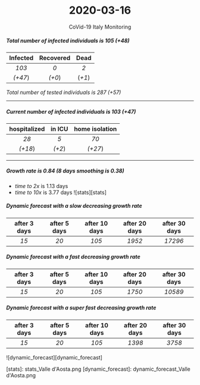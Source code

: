 <div align='center'>

# 2020-03-16
CoVid-19 Italy Monitoring
</div>

##### Total number of infected individuals is 105 (+48)
Infected | Recovered | Dead
:---: | :---: | :---:
*103* | *0* | *2*
*(+47*) | *(+0*) | (*+1*)

*Total number of tested individuals is 287 (+57)*
***
##### Current number of infected individuals is 103 (+47)
hospitalized | in ICU | home isolation
:---: | :---: | :---:
*28* |*5* |*70*
*(+18*) |*(+2*) |*(+27*)
***
##### Growth rate is 0.84 (8 days smoothing is 0.38)
- *time to 2x* is 1.13 days
- *time to 10x* is 3.77 days
![stats][stats]

##### Dynamic forecast with a slow decreasing growth rate
after 3 days | after 5 days | after 10 days | after 20 days | after 30 days
:---: | :---: | :---: | :---: | :---:
*15* |*20* |*105* |*1952* |*17296*
##### Dynamic forecast with a fast decreasing growth rate
after 3 days | after 5 days | after 10 days | after 20 days | after 30 days
:---: | :---: | :---: | :---: | :---:
*15* |*20* |*105* |*1750* |*10589*
##### Dynamic forecast with a super fast decreasing growth rate
after 3 days | after 5 days | after 10 days | after 20 days | after 30 days
:---: | :---: | :---: | :---: | :---:
*15* |*20* |*105* |*1398* |*3758*


![dynamic_forecast][dynamic_forecast]

[stats]: stats_Valle d'Aosta.png
[dynamic_forecast]: dynamic_forecast_Valle d'Aosta.png
